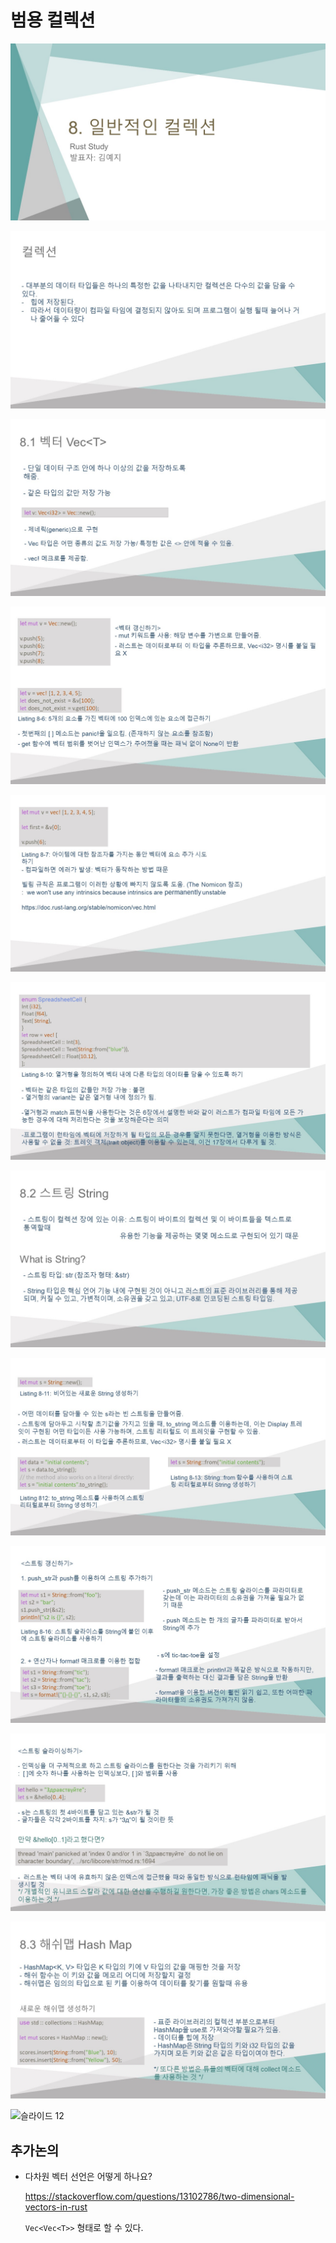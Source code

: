 # 범용 컬렉션

![슬라이드 1](./media/collections/슬라이드1.JPG)

![슬라이드 2](./media/collections/슬라이드2.JPG)

![슬라이드 3](./media/collections/슬라이드3.JPG)

![슬라이드 4](./media/collections/슬라이드4.JPG)

![슬라이드 5](./media/collections/슬라이드5.JPG)

![슬라이드 6](./media/collections/슬라이드6.JPG)

![슬라이드 7](./media/collections/슬라이드7.JPG)

![슬라이드 8](./media/collections/슬라이드8.JPG)

![슬라이드 9](./media/collections/슬라이드9.JPG)

![슬라이드 10](./media/collections/슬라이드10.JPG)

![슬라이드 11](./media/collections/슬라이드11.JPG)

![슬라이드 12](./media/collections/슬라이드112.JPG)

## 추가논의

- 다차원 벡터 선언은 어떻게 하나요?

  <https://stackoverflow.com/questions/13102786/two-dimensional-vectors-in-rust>

  `Vec<Vec<T>>` 형태로 할 수 있다.
